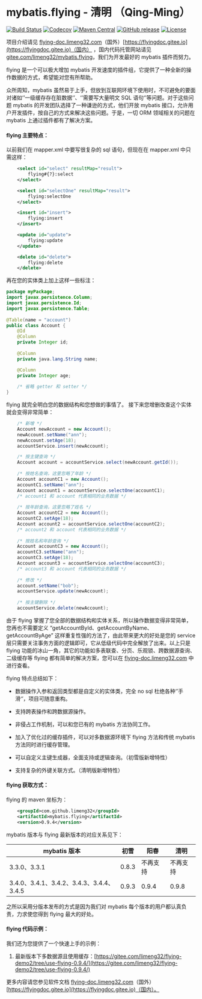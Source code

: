 # mybatis.flying - 清明 （Qing-Ming）

[![Build Status](https://travis-ci.org/limeng32/mybatis.flying.svg?branch=master)](https://travis-ci.org/limeng32/mybatis.flying)
[![Codecov](https://codecov.io/gh/limeng32/mybatis.flying/branch/master/graph/badge.svg)](https://codecov.io/gh/limeng32/mybatis.flying/branch/master)
[![Maven Central](https://maven-badges.herokuapp.com/maven-central/com.github.limeng32/mybatis.flying/badge.svg)](https://maven-badges.herokuapp.com/maven-central/com.github.limeng32/mybatis.flying)
[![GitHub release](https://img.shields.io/github/release/limeng32/mybatis.flying.svg)](https://github.com/limeng32/mybatis.flying/releases)
[![License](https://img.shields.io/badge/license-Apache%202-4EB1BA.svg)](https://www.apache.org/licenses/LICENSE-2.0.html)

项目介绍请见 [flying-doc.limeng32.com](http://flying-doc.limeng32.com)（国外）[https://flyingdoc.gitee.io](https://flyingdoc.gitee.io)（国内） ，国内代码托管网站请见 [gitee.com/limeng32/mybatis.flying](http://gitee.com/limeng32/mybatis.flying)，我们为开发最好的 mybatis 插件而努力。

flying 是一个可以极大增加 mybatis 开发速度的插件组，它提供了一种全新的操作数据的方式，希望能对您有所帮助。

众所周知，mybatis 虽然易于上手，但放到互联网环境下使用时，不可避免的要面对诸如‘’一级缓存存在脏数据‘’、‘’需要写大量明文 SQL 语句‘’等问题。对于这些问题 mybatis 的开发团队选择了一种谦逊的方式，他们开放 mybatis 接口，允许用户开发插件，按自己的方式来解决这些问题。于是，一切 ORM 领域相关的问题在 mybatis 上通过插件都有了解决方案。

#### flying 主要特点：

以前我们在 mapper.xml 中要写很复杂的 sql 语句，但现在在 mapper.xml 中只需这样：

```xml
    <select id="select" resultMap="result">
        flying#{?}:select
    </select>

    <select id="selectOne" resultMap="result">
        flying:selectOne
    </select>

    <insert id="insert">
        flying:insert
    </insert>

    <update id="update">
        flying:update
    </update>

    <delete id="delete">
        flying:delete
    </delete>
```
再在您的实体类上加上这样一些标注：

```Java
package myPackage;
import javax.persistence.Column;
import javax.persistence.Id;
import javax.persistence.Table;
    
@Table(name = "account")
public class Account {
    @Id
    @Column
    private Integer id;
	    
    @Column
    private java.lang.String name;

    @Column
    private Integer age;
	    
    /* 省略 getter 和 setter */
}
```

 flying 就完全明白您的数据结构和您想做的事情了。 接下来您增删改查这个实体就会变得非常简单：
 
```Java
    /* 新增 */
    Account newAccount = new Account();
    newAccount.setName("ann");
    newAccount.setAge(18);
    accountService.insert(newAccount);

    /* 按主键查询 */
    Account account = accountService.select(newAccount.getId());
    
    /* 按姓名查询，这里忽略了年龄 */
    Account accountC1 = new Account();
    accountC1.setName("ann");
    Account account1 = accountService.selectOne(accountC1);
    /* account1 和 account 代表相同的业务数据 */
    
    /* 按年龄查询，这里忽略了姓名 */
    Account accountC2 = new Account();
    accountC2.setAge(18);
    Account account2 = accountService.selectOne(accountC2);
    /* account2 和 account 代表相同的业务数据 */
    
    /* 按姓名和年龄查询 */
    Account accountC3 = new Account();
    accountC3.setName("ann");
    accountC3.setAge(18);
    Account account3 = accountService.selectOne(accountC3);
    /* account3 和 account 代表相同的业务数据 */
    
    /* 修改 */
    account.setName("bob");
    accountService.update(newAccount);
    
    /* 按主键删除 */
    accountService.delete(newAccount);
```

由于 flying 掌握了您全部的数据结构和实体关系，所以操作数据变得非常简单，您再也不需要定义 “getAccountById、getAccountByName、getAccountByAge” 这样重复性强的方法了，由此带来更大的好处是您的 service 层只需要关注事务方面的逻辑即可，它从低级代码中完全解放了出来。以上只是 flying 功能的冰山一角，其它的功能如多表联查、分页、乐观锁、跨数据源查询、二级缓存等 flying 都有简单的解决方案，您可以在 [flying-doc.limeng32.com](http://flying-doc.limeng32.com) 中进行查看。

flying 特点总结如下：

- 数据操作入参和返回类型都是自定义的实体类，完全 no sql 杜绝各种‘’手滑‘’，项目可随意重构。

- 支持跨表操作和跨数据源操作。

- 非侵占工作机制，可以和您已有的 mybatis 方法协同工作。

- 加入了优化过的缓存插件，可以对多数据源环境下 flying 方法和传统 mybatis 方法同时进行缓存管理。

- 可以自定义主键生成器，全面支持或逻辑查询。（初雪版新增特性）

- 支持复杂的外键关联方式。（清明版新增特性）

#### flying 获取方式：

  flying 的 maven 坐标为：

```xml
    <groupId>com.github.limeng32</groupId>
    <artifactId>mybatis.flying</artifactId>
    <version>0.9.4</version>
```

mybatis 版本与 flying 最新版本的对应关系见下：

 |mybatis 版本|初雪 |阳春 |清明 |
 |---|---|---|---|
 |3.3.0、3.3.1|0.8.3|不再支持|不再支持|
 |3.4.0、3.4.1、3.4.2、3.4.3、3.4.4、3.4.5|0.9.3|0.9.4|0.9.8|
 
之所以采用分版本发布的方式是因为我们对 mybatis 每个版本的用户都认真负责，力求使您得到 flying 最大的好处。

#### flying 代码示例：
我们还为您提供了一个快速上手的示例：

1. 最新版本下多数据源且使用缓存：[https://gitee.com/limeng32/flying-demo2/tree/use-flying-0.9.4/](https://gitee.com/limeng32/flying-demo2/tree/use-flying-0.9.4/)

更多内容请您参见软件文档 [flying-doc.limeng32.com](http://flying-doc.limeng32.com)（国外）[https://flyingdoc.gitee.io](https://flyingdoc.gitee.io)（国内）。
